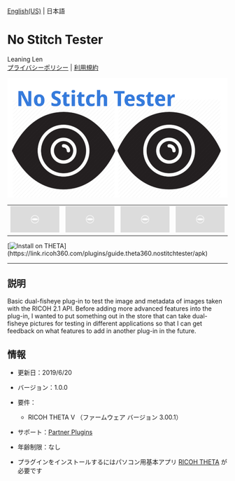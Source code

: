 [English(US)](README.md) | 日本語

# No Stitch Tester
Leaning Len  
[プライバシーポリシー](../../README.ja.md#%E3%83%97%E3%83%A9%E3%82%A4%E3%83%90%E3%82%B7%E3%83%BC%E3%83%9D%E3%83%AA%E3%82%B7%E3%83%BC) | [利用規約](../../README.ja.md#%E5%88%A9%E7%94%A8%E8%A6%8F%E7%B4%84)

<div align="center">
 <img src="1.png">
 <table>
  <tr>
   <td><img src="../../resources/common/img/noimg.png"></td>
   <td><img src="../../resources/common/img/noimg.png"></td>
   <td><img src="../../resources/common/img/noimg.png"></td>
   <td><img src="../../resources/common/img/noimg.png"></td>
  </tr>
 </table>
</div>

[![Install on THETA](https://assets.ricoh360.com/image/upload/v1/front/theta/install-button.svg?)](https://link.ricoh360.com/plugins/guide.theta360.nostitchtester/apk)

***

## 説明
Basic dual-fisheye plug-in to test the image and metadata of images taken with the RICOH 2.1 API. Before adding more advanced features into the plug-in, I wanted to put something out in the store that can take dual-fisheye pictures for testing in different applications so that I can get feedback on what features to add in another plug-in in the future.  
  
## 情報
  * 更新日：2019/6/20
  * バージョン：1.0.0
  * 要件：
    * RICOH THETA V （ファームウェア バージョン 3.00.1）
  * サポート：[Partner Plugins](https://community.theta360.guide/c/theta-api-usage/plugin)
  * 年齢制限：なし

* プラグインをインストールするにはパソコン用基本アプリ [RICOH THETA](https://theta360.com/ja/about/application/pc.html#app-detail-01) が必要です
